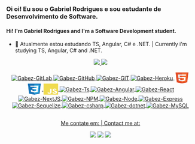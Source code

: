 ### Oi oi! Eu sou o Gabriel Rodrigues e sou estudante de Desenvolvimento de Software.
#### Hi! I'm Gabriel Rodrigues and I'm a Software Development student.
- 🌱 Atualmente estou estudando  TS, Angular, C# e .NET. | Currently i'm studying TS, Angular, C# and .NET.
  
<div align="center">
  <a href="https://github.com/gabezrodz">
  <img height="180em"  src="https://github-readme-stats.vercel.app/api?username=gabezrodz&show_icons=true&theme=dark"/>
  <img height="180em"  src="https://github-readme-stats.vercel.app/api/top-langs?username=gabezrodz&theme=dark&hide=jupyter%20notebook&layout=compact"/>
</div>
<div style="display: inline_block" align="center" ><br>
   <img align="center" alt="Gabez-GitLab" height="30" width="40" src="https://cdn.jsdelivr.net/gh/devicons/devicon/icons/gitlab/gitlab-original.svg">
   <img align="center" alt="Gabez-GitHub" height="30" width="40" src="https://cdn.jsdelivr.net/gh/devicons/devicon/icons/github/github-original.svg">
   <img align="center" alt="Gabez-GIT" height="30" width="40" src="https://cdn.jsdelivr.net/gh/devicons/devicon/icons/git/git-plain.svg">
   <img align="center" alt="Gabez-Heroku" height="30" width="40" src="https://cdn.jsdelivr.net/gh/devicons/devicon/icons/heroku/heroku-original-wordmark.svg">
   <img align="center" alt="Gabez-HTML" height="30" width="40" src="https://raw.githubusercontent.com/devicons/devicon/master/icons/html5/html5-original.svg">
   <img align="center" alt="Gabez-CSS" height="30" width="40" src="https://raw.githubusercontent.com/devicons/devicon/master/icons/css3/css3-original.svg">
   <img align="center" alt="Gabez-Js" height="30" width="40" src="https://raw.githubusercontent.com/devicons/devicon/master/icons/javascript/javascript-plain.svg">
   <img align="center" alt="Gabez-Ts" height="30" width="40" src="https://cdn.jsdelivr.net/gh/devicons/devicon/icons/typescript/typescript-original.svg">
   <img align="center" alt="Gabez-Angular" height="30" width="40" src="https://cdn.jsdelivr.net/gh/devicons/devicon/icons/angularjs/angularjs-original.svg">
   <img align="center" alt="Gabez-React" height="30" width="40" src="https://cdn.jsdelivr.net/gh/devicons/devicon/icons/react/react-original.svg" />
   <img align="center" alt="Gabez-NextJS" height="30" width="40" src="https://cdn.jsdelivr.net/gh/devicons/devicon/icons/nextjs/nextjs-original.svg" />
   <img align="center" alt="Gabez-NPM" height="30" width="40" src="https://cdn.jsdelivr.net/gh/devicons/devicon/icons/npm/npm-original-wordmark.svg" />
   <img align="center" alt="Gabez-Node" height="30" width="40" src="https://cdn.jsdelivr.net/gh/devicons/devicon/icons/nodejs/nodejs-plain.svg" />
   <img align="center" alt="Gabez-Express" height="30" width="40" src="https://cdn.jsdelivr.net/gh/devicons/devicon/icons/express/express-original.svg" />
   <img align="center" alt="Gabez-Sequelize" height="30" width="40" src="https://cdn.jsdelivr.net/gh/devicons/devicon/icons/sequelize/sequelize-original.svg" />
   <img align="center" alt="Gabez-csharp" height="30" width="40" src="https://cdn.jsdelivr.net/gh/devicons/devicon/icons/csharp/csharp-original.svg" />
   <img align="center" alt="Gabez-dotnet" height="30" width="40" src="https://cdn.jsdelivr.net/gh/devicons/devicon/icons/dot-net/dot-net-original.svg" />
   <img align="center" alt="Gabez-MySQL" height="30" width="40" src="https://cdn.jsdelivr.net/gh/devicons/devicon/icons/mysql/mysql-plain.svg" /
</div>
<h2 dir="auto"></h2>
<div  align="center"> 
  <p> Me contate em: | Contact me at:</p>
   <a href="https://instagram.com/gabezrodz" target="_blank"><img src="https://img.shields.io/badge/-@gabezrodz-%23E4405F?style=for-the-badge&logo=instagram&logoColor=white" target="_blank"></a>
   <a href = "mailto:cgabrielrr@gmail.com"><img src="https://img.shields.io/badge/Gmail-D14836?style=for-the-badge&logo=gmail&logoColor=white" target="_blank"></a>
  <a href="https://www.linkedin.com/in/gabezrodz/" target="_blank"><img src="https://img.shields.io/badge/-LinkedIn-%230077B5?style=for-the-badge&logo=linkedin&logoColor=white" target="_blank"></a> 

</div>








